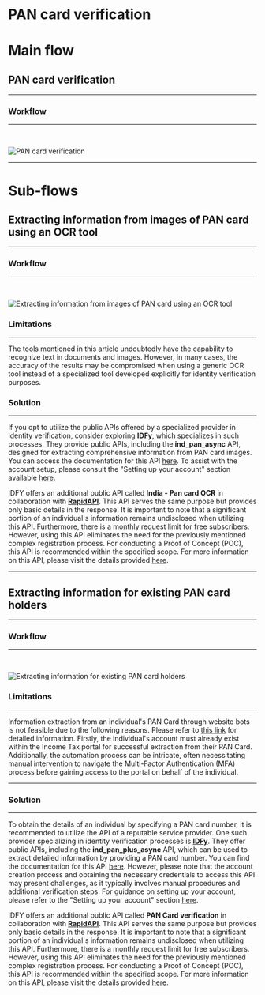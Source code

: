 # PAN card verification

# Main flow

## PAN card verification

---

### Workflow

---

<br/>

![PAN card verification](https://raw.githubusercontent.com/tirthyakamaldasgupta/pan-card-automation/main/docs/proposal/diagrams/workflows/main-flow/workflow.png?token=GHSAT0AAAAAACC6GPVSYXPHWVDVFWYD7D6YZDMIE2A)

---

# Sub-flows

## Extracting information from images of PAN card using an OCR tool

---

### Workflow

---

<br/>

![Extracting information from images of PAN card using an OCR tool](https://raw.githubusercontent.com/tirthyakamaldasgupta/pan-card-automation/main/docs/proposal/diagrams/workflows/sub-flows/Extracting%20information%20from%20images%20of%20PAN%20card%20using%20an%20OCR%20tool/workflow.png?token=GHSAT0AAAAAACC6GPVSJNXTZGJN47S7H2T4ZDMICDQ)

### Limitations

---

The tools mentioned in this [article](https://nanonets.com/blog/ocr-software-best-ocr-software/#what-is-ocr-what-does-ocr-software-do) undoubtedly have the capability to recognize text in documents and images. However, in many cases, the accuracy of the results may be compromised when using a generic OCR tool instead of a specialized tool developed explicitly for identity verification purposes.

### Solution

---

If you opt to utilize the public APIs offered by a specialized provider in identity verification, consider exploring [**IDFy**](https://www.idfy.com), which specializes in such processes. They provide public APIs, including the **ind_pan_async** API, designed for extracting comprehensive information from PAN card images. You can access the documentation for this API [here](https://eve-api-docs.idfy.com/#f85fd504-623f-4479-8ece-db61939c41db). To assist with the account setup, please consult the "Setting up your account" section available [here](https://eve-api-docs.idfy.com/#intro).

IDFY offers an additional public API called **India - Pan card OCR** in collaboration with [**RapidAPI**](https://rapidapi.com/hub). This API serves the same purpose but provides only basic details in the response. It is important to note that a significant portion of an individual's information remains undisclosed when utilizing this API. Furthermore, there is a monthly request limit for free subscribers. However, using this API eliminates the need for the previously mentioned complex registration process. For conducting a Proof of Concept (POC), this API is recommended within the specified scope. For more information on this API, please visit the details provided [here](https://rapidapi.com/idfy-idfy-default/api/india-pan-card-ocr/).

---

## Extracting information for existing PAN card holders

---

### Workflow

---

<br/>

![Extracting information for existing PAN card holders](https://raw.githubusercontent.com/tirthyakamaldasgupta/pan-card-automation/main/docs/proposal/diagrams/workflows/sub-flows/Extracting%20information%20for%20existing%20PAN%20card%20holders/workflow.png?token=GHSAT0AAAAAACC6GPVTJYV7WHCTJDINNPSOZDMICSQ)

### Limitations

---

Information extraction from an individual's PAN Card through website bots is not feasible due to the following reasons. Please refer to [this link](https://indialends.com/pan-card/get-pan-card-details) for detailed information. Firstly, the individual's account must already exist within the Income Tax portal for successful extraction from their PAN Card. Additionally, the automation process can be intricate, often necessitating manual intervention to navigate the Multi-Factor Authentication (MFA) process before gaining access to the portal on behalf of the individual.

---

### Solution

---

To obtain the details of an individual by specifying a PAN card number, it is recommended to utilize the API of a reputable service provider. One such provider specializing in identity verification processes is [**IDFy**](https://www.idfy.com). They offer public APIs, including the **ind_pan_plus_async** API, which can be used to extract detailed information by providing a PAN card number. You can find the documentation for this API [here](https://eve-api-docs.idfy.com/#3ba6fb8f-f7d7-4059-af91-bc382a995bd1). However, please note that the account creation process and obtaining the necessary credentials to access this API may present challenges, as it typically involves manual procedures and additional verification steps. For guidance on setting up your account, please refer to the "Setting up your account" section [here](https://eve-api-docs.idfy.com/#intro).

IDFY offers an additional public API called **PAN Card verification** in collaboration with [**RapidAPI**](https://rapidapi.com/hub). This API serves the same purpose but provides only basic details in the response. It is important to note that a significant portion of an individual's information remains undisclosed when utilizing this API. Furthermore, there is a monthly request limit for free subscribers. However, using this API eliminates the need for the previously mentioned complex registration process. For conducting a Proof of Concept (POC), this API is recommended within the specified scope. For more information on this API, please visit the details provided [here](https://rapidapi.com/idfy-idfy-default/api/pan-card-verification1/).
